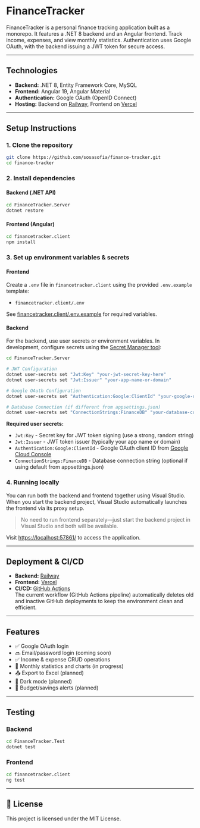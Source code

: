 # FinanceTracker


FinanceTracker is a personal finance tracking application built as a monorepo. It features a .NET 8 backend and an Angular frontend. Track income, expenses, and view monthly statistics. Authentication uses Google OAuth, with the backend issuing a JWT token for secure access.

---

## Technologies

- **Backend:** .NET 8, Entity Framework Core, MySQL
- **Frontend:** Angular 19, Angular Material
- **Authentication:** Google OAuth (OpenID Connect)
- **Hosting:** Backend on [Railway](https://railway.app), Frontend on [Vercel](https://vercel.com)

---

## Setup Instructions

### 1. Clone the repository

```bash
git clone https://github.com/sosasofia/finance-tracker.git
cd finance-tracker
```

### 2. Install dependencies

#### Backend (.NET API)
```bash
cd FinanceTracker.Server
dotnet restore
```

#### Frontend (Angular)
```bash
cd financetracker.client
npm install
```

### 3. Set up environment variables & secrets

#### Frontend

Create a `.env` file in `financetracker.client` using the provided `.env.example` template:

- `financetracker.client/.env`

See [financetracker.client/.env.example](financetracker.client/.env.example) for required variables.

#### Backend

For the backend, use user secrets or environment variables. In development, configure secrets using the [Secret Manager tool](https://learn.microsoft.com/en-us/aspnet/core/security/app-secrets):

```bash
cd FinanceTracker.Server

# JWT Configuration
dotnet user-secrets set "Jwt:Key" "your-jwt-secret-key-here"
dotnet user-secrets set "Jwt:Issuer" "your-app-name-or-domain"

# Google OAuth Configuration
dotnet user-secrets set "Authentication:Google:ClientId" "your-google-oauth-client-id"

# Database Connection (if different from appsettings.json)
dotnet user-secrets set "ConnectionStrings:FinanceDB" "your-database-connection-string"
```

**Required user secrets:**
- `Jwt:Key` - Secret key for JWT token signing (use a strong, random string)
- `Jwt:Issuer` - JWT token issuer (typically your app name or domain)
- `Authentication:Google:ClientId` - Google OAuth client ID from [Google Cloud Console](https://console.cloud.google.com/)
- `ConnectionStrings:FinanceDB` - Database connection string (optional if using default from appsettings.json)

### 4. Running locally

You can run both the backend and frontend together using Visual Studio. When you start the backend project, Visual Studio automatically launches the frontend via its proxy setup.

> No need to run frontend separately—just start the backend project in Visual Studio and both will be available.

Visit [https://localhost:57861/](https://localhost:57861/) to access the application.

---


## Deployment & CI/CD

- **Backend:** [Railway](https://finance-tracker-server.up.railway.app)
- **Frontend:** [Vercel](https://finance-tracker-client.vercel.app)
- **CI/CD:** [GitHub Actions](https://github.com/sosasofia/finance-tracker/actions)  
    The current workflow (GitHub Actions pipeline) automatically deletes old and inactive GitHub deployments to keep the environment clean and efficient.

---

## Features

- ✅ Google OAuth login
- 🔜 Email/password login (coming soon)
- ✅ Income & expense CRUD operations
- 🔄 Monthly statistics and charts (in progress)
- 📤 Export to Excel (planned)
- 🌙 Dark mode (planned)
- 🔔 Budget/savings alerts (planned)


--- 
## Testing

### Backend
```bash
cd FinanceTracker.Test
dotnet test
```

### Frontend
```bash
cd financetracker.client
ng test
```

---

## 📄 License

This project is licensed under the MIT License.
